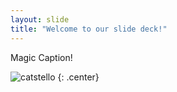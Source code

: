 ```yaml
---
layout: slide
title: "Welcome to our slide deck!"
---
```


Magic Caption!

![catstello](https://octodex.github.com/images/catstello.png)
{: .center}
